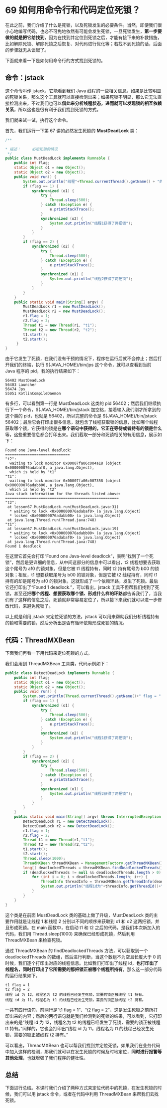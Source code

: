 # 69 如何用命令行和代码定位死锁？

在此之前，我们介绍了什么是死锁，以及死锁发生的必要条件。当然，即便我们很小心地编写代码，也必不可免地依然有可能会发生死锁，一旦死锁发生，**第一步要做的就是把它给找到**，因为在找到并定位到死锁之后，才能有接下来的补救措施，比如解除死锁、解除死锁之后恢复、对代码进行优化等；若找不到死锁的话，后面的步骤就无从谈起了。

下面就来看一下是如何用命令行的方式找到死锁的。

## 命令：jstack

这个命令叫作 jstack，它能看到我们 Java 线程的一些相关信息。如果是比较明显的死锁关系，那么这个工具就可以直接检测出来；如果死锁不明显，那么它无法直接检测出来，不过我们也可以**借此来分析线程状态，进而就可以发现锁的相互依赖关系**，所以这也是很有利于我们找到死锁的方式。

我们就来试一试，执行这个命令。

首先，我们运行一下第 67 讲的必然发生死锁的 **MustDeadLock** 类：

```java
/**

* 描述：     必定死锁的情况
 */
public class MustDeadLock implements Runnable {
    public int flag;
    static Object o1 = new Object();
    static Object o2 = new Object();
    public void run() {
        System.out.println("线程"+Thread.currentThread().getName() + "的flag为" + flag);
        if (flag == 1) {
            synchronized (o1) {
                try {
                    Thread.sleep(500);
                } catch (Exception e) {
                    e.printStackTrace();
                }
                synchronized (o2) {
                    System.out.println("线程1获得了两把锁");
                }
            }
        }
        if (flag == 2) {
            synchronized (o2) {
                try {
                    Thread.sleep(500);
                } catch (Exception e) {
                    e.printStackTrace();
                }
                synchronized (o1) {
                    System.out.println("线程2获得了两把锁");
                }
            }
        }
    }
    public static void main(String[] argv) {
        MustDeadLock r1 = new MustDeadLock();
        MustDeadLock r2 = new MustDeadLock();
        r1.flag = 1;
        r2.flag = 2;
        Thread t1 = new Thread(r1, "t1");
        Thread t2 = new Thread(r2, "t2");
        t1.start();
        t2.start();
     }
}
```

由于它发生了死锁，在我们没有干预的情况下，程序在运行后就不会停止；然后打开我们的终端，执行 ${JAVA_HOME}/bin/jps 这个命令，就可以查看到当前 Java 程序的 pid，我的执行结果如下：

```log
56402 MustDeadLock
56403 Launcher
56474 Jps
55051 KotlinCompileDaemon
```

有多行，可以看到第一行是 MustDeadLock 这类的 pid 56402；然后我们继续执行下一个命令，${JAVA_HOME}/bin/jstack 加空格，接着输入我们刚才所拿到的这个类的 pid，也就是 56402，所以完整的命令是 ${JAVA_HOME}/bin/jstack 56402；最后它会打印出很多信息，就包含了线程获取锁的信息，比如哪个线程获取哪个锁，它获得的锁是在**哪个语句中获得的，它正在等待或者持有的锁是什么**等，这些重要信息都会打印出来。我们截取一部分和死锁相关的有用信息，展示如下：

```log
Found one Java-level deadlock:
=============================
"t2":
  waiting to lock monitor 0x00007fa06c004a18 (object 0x000000076adabaf0, a java.lang.Object),
  which is held by "t1"
"t1":
  waiting to lock monitor 0x00007fa06c007358 (object 0x000000076adabb00, a java.lang.Object),
  which is held by "t2"
Java stack information for the threads listed above:
===================================================
"t2":
 at lesson67.MustDeadLock.run(MustDeadLock.java:31)
  * waiting to lock <0x000000076adabaf0> (a java.lang.Object)
  * locked <0x000000076adabb00> (a java.lang.Object)
 at java.lang.Thread.run(Thread.java:748)
"t1":
 at lesson67.MustDeadLock.run(MustDeadLock.java:19)
  * waiting to lock <0x000000076adabb00> (a java.lang.Object)
  * locked <0x000000076adabaf0> (a java.lang.Object)
 at java.lang.Thread.run(Thread.java:748)
Found 1 deadlock
```

在这里它首先会打印“Found one Java-level deadlock”，表明“找到了一个死锁”，然后是更详细的信息，从中间这部分的信息中可以看出，t2 线程想要去获取这个尾号为 af0 的锁对象，但是它被 t1 线程持有，同时 t2 持有尾号为 b00 的锁对象；相反，t1 想要获取尾号为 b00 的锁对象，但是它被 t2 线程持有，同时 t1 持有的却是尾号为 af0 的锁对象，这就形成了一个依赖环路，发生了死锁。最后它还打印出了“Found 1 deadlock.”，可以看出，jstack 工具不但帮我们找到了死锁，甚至还把**哪个线程、想要获取哪个锁、形成什么样的环路**都告诉我们了，当我们有了这样的信息之后，死锁就非常容易定位了，所以接下来我们就可以进一步修改代码，来避免死锁了。

以上就是利用 jstack 来定位死锁的方法，jstack 可以用来帮助我们分析线程持有的锁和需要的锁，然后分析出是否有循环依赖形成死锁的情况。

## 代码：ThreadMXBean

下面我们再看一下用代码来定位死锁的方式。

我们会用到 ThreadMXBean 工具类，代码示例如下：

```java
public class DetectDeadLock implements Runnable {
    public int flag;
    static Object o1 = new Object();
    static Object o2 = new Object();
    public void run() {
        System.out.println(Thread.currentThread().getName()+" flag = " + flag);
        if (flag == 1) {
            synchronized (o1) {
                try {
                    Thread.sleep(500);
                } catch (Exception e) {
                    e.printStackTrace();
                }
                synchronized (o2) {
                    System.out.println("线程1获得了两把锁");
                }
            }
        }
        if (flag == 2) {
            synchronized (o2) {
                try {
                    Thread.sleep(500);
                } catch (Exception e) {
                    e.printStackTrace();
                }
                synchronized (o1) {
                    System.out.println("线程2获得了两把锁");
                }
            }
        }
    }
    public static void main(String[] argv) throws InterruptedException {
        DetectDeadLock r1 = new DetectDeadLock();
        DetectDeadLock r2 = new DetectDeadLock();
        r1.flag = 1;
        r2.flag = 2;
        Thread t1 = new Thread(r1,"t1");
        Thread t2 = new Thread(r2,"t2");
        t1.start();
        t2.start();
        Thread.sleep(1000);
        ThreadMXBean threadMXBean = ManagementFactory.getThreadMXBean();
        long[] deadlockedThreads = threadMXBean.findDeadlockedThreads();
        if (deadlockedThreads != null && deadlockedThreads.length > 0) {
            for (int i = 0; i < deadlockedThreads.length; i++) {
                ThreadInfo threadInfo = threadMXBean.getThreadInfo(deadlockedThreads[i]);
                System.out.println("线程id为"+threadInfo.getThreadId()+",线程名为" + threadInfo.getThreadName()+"的线程已经发生死锁，需要的锁正被线程"+threadInfo.getLockOwnerName()+"持有。");
            }
        }
    }
}
```

这个类是在前面 MustDeadLock 类的基础上做了升级，MustDeadLock 类的主要作用就是让线程 1 和线程 2 分别以不同的顺序来获取到 o1 和 o2 这两把锁，并且形成死锁。在 main 函数中，在启动 t1 和 t2 之后的代码，是我们本次新加入的代码，我们用 Thread.sleep(1000) 来确保已经形成死锁，然后利用 ThreadMXBean 来检查死锁。

通过 ThreadMXBean 的 findDeadlockedThreads 方法，可以获取到一个 deadlockedThreads 的数组，然后进行判断，当这个数组不为空且长度大于 0 的时候，我们逐个打印出对应的线程信息。比如我们打印出了线程 id，**也打印出了线程名，同时打印出了它所需要的那把锁正被哪个线程所持有**，那么这一部分代码的运行结果如下。

    t1 flag = 1
    t2 flag = 2
    线程 id 为 12，线程名为 t2 的线程已经发生死锁，需要的锁正被线程 t1 持有。
    线程 id 为 11，线程名为 t1 的线程已经发生死锁，需要的锁正被线程 t2 持有。

一共有四行语句，前两行是“t1 flag = 1“、“t2 flag = 2”，这是发生死锁之前所打印出来的内容；然后的两行语句就是我们检测到的死锁的结果，可以看到，它打印出来的是“线程 id 为 12，线程名为 t2 的线程已经发生了死锁，需要的锁正被线程 t1 持有。”同样的，它也会打印出“线程 id 为 11，线程名为 t1 的线程已经发生死锁，需要的锁正被线程 t2 持有。”

可以看出，ThreadMXBean 也可以帮我们找到并定位死锁，如果我们在业务代码中加入这样的检测，那我们就可以在发生死锁的时候及时地定位，**同时进行报警等其他处理**，也就增强了我们程序的健壮性。

## 总结

下面进行总结。本课时我们介绍了两种方式来定位代码中的死锁，在发生死锁的时候，我们可以用 jstack 命令，或者在代码中利用 ThreadMXBean 来帮我们去找死锁。
